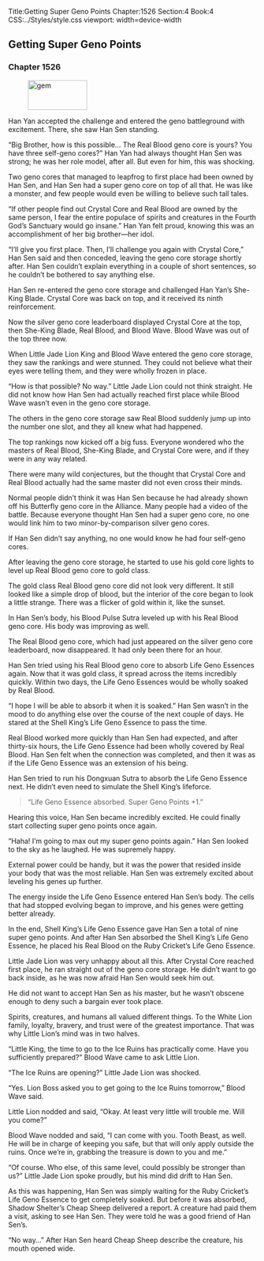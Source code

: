 Title:Getting Super Geno Points 
Chapter:1526 
Section:4 
Book:4 
CSS:../Styles/style.css 
viewport: width=device-width
  
## Getting Super Geno Points
### Chapter 1526 
<figure>
	<img src="../Images/gem.gif" alt="gem" id="gem" width="120" height="60" />
</figure>
  

  
  Han Yan accepted the challenge and entered the geno battleground with excitement. There, she saw Han Sen standing.

“Big Brother, how is this possible… The Real Blood geno core is yours? You have three self-geno cores?” Han Yan had always thought Han Sen was strong; he was her role model, after all. But even for him, this was shocking.

Two geno cores that managed to leapfrog to first place had been owned by Han Sen, and Han Sen had a super geno core on top of all that. He was like a monster, and few people would even be willing to believe such tall tales.

“If other people find out Crystal Core and Real Blood are owned by the same person, I fear the entire populace of spirits and creatures in the Fourth God’s Sanctuary would go insane.” Han Yan felt proud, knowing this was an accomplishment of her big brother—her idol.

“I’ll give you first place. Then, I’ll challenge you again with Crystal Core,” Han Sen said and then conceded, leaving the geno core storage shortly after. Han Sen couldn’t explain everything in a couple of short sentences, so he couldn’t be bothered to say anything else.

Han Sen re-entered the geno core storage and challenged Han Yan’s She-King Blade. Crystal Core was back on top, and it received its ninth reinforcement.

Now the silver geno core leaderboard displayed Crystal Core at the top, then She-King Blade, Real Blood, and Blood Wave. Blood Wave was out of the top three now.

When Little Jade Lion King and Blood Wave entered the geno core storage, they saw the rankings and were stunned. They could not believe what their eyes were telling them, and they were wholly frozen in place.

“How is that possible? No way.” Little Jade Lion could not think straight. He did not know how Han Sen had actually reached first place while Blood Wave wasn’t even in the geno core storage.

The others in the geno core storage saw Real Blood suddenly jump up into the number one slot, and they all knew what had happened.

The top rankings now kicked off a big fuss. Everyone wondered who the masters of Real Blood, She-King Blade, and Crystal Core were, and if they were in any way related.

There were many wild conjectures, but the thought that Crystal Core and Real Blood actually had the same master did not even cross their minds.

Normal people didn’t think it was Han Sen because he had already shown off his Butterfly geno core in the Alliance. Many people had a video of the battle. Because everyone thought Han Sen had a super geno core, no one would link him to two minor-by-comparison silver geno cores.

If Han Sen didn’t say anything, no one would know he had four self-geno cores.

After leaving the geno core storage, he started to use his gold core lights to level up Real Blood geno core to gold class.

The gold class Real Blood geno core did not look very different. It still looked like a simple drop of blood, but the interior of the core began to look a little strange. There was a flicker of gold within it, like the sunset.

In Han Sen’s body, his Blood Pulse Sutra leveled up with his Real Blood geno core. His body was improving as well.

The Real Blood geno core, which had just appeared on the silver geno core leaderboard, now disappeared. It had only been there for an hour.

Han Sen tried using his Real Blood geno core to absorb Life Geno Essences again. Now that it was gold class, it spread across the items incredibly quickly. Within two days, the Life Geno Essences would be wholly soaked by Real Blood.

“I hope I will be able to absorb it when it is soaked.” Han Sen wasn’t in the mood to do anything else over the course of the next couple of days. He stared at the Shell King’s Life Geno Essence to pass the time.

Real Blood worked more quickly than Han Sen had expected, and after thirty-six hours, the Life Geno Essence had been wholly covered by Real Blood. Han Sen felt when the connection was completed, and then it was as if the Life Geno Essence was an extension of his being.

Han Sen tried to run his Dongxuan Sutra to absorb the Life Geno Essence next. He didn’t even need to simulate the Shell King’s lifeforce.

> “Life Geno Essence absorbed. Super Geno Points +1.”

Hearing this voice, Han Sen became incredibly excited. He could finally start collecting super geno points once again.

“Haha! I’m going to max out my super geno points again.” Han Sen looked to the sky as he laughed. He was supremely happy.

External power could be handy, but it was the power that resided inside your body that was the most reliable. Han Sen was extremely excited about leveling his genes up further.

The energy inside the Life Geno Essence entered Han Sen’s body. The cells that had stopped evolving began to improve, and his genes were getting better already.

In the end, Shell King’s Life Geno Essence gave Han Sen a total of nine super geno points. And after Han Sen absorbed the Shell King’s Life Geno Essence, he placed his Real Blood on the Ruby Cricket’s Life Geno Essence.

Little Jade Lion was very unhappy about all this. After Crystal Core reached first place, he ran straight out of the geno core storage. He didn’t want to go back inside, as he was now afraid Han Sen would seek him out.

He did not want to accept Han Sen as his master, but he wasn’t obscene enough to deny such a bargain ever took place.

Spirits, creatures, and humans all valued different things. To the White Lion family, loyalty, bravery, and trust were of the greatest importance. That was why Little Lion’s mind was in two halves.

“Little King, the time to go to the Ice Ruins has practically come. Have you sufficiently prepared?” Blood Wave came to ask Little Lion.

“The Ice Ruins are opening?” Little Jade Lion was shocked.

“Yes. Lion Boss asked you to get going to the Ice Ruins tomorrow,” Blood Wave said.

Little Lion nodded and said, “Okay. At least very little will trouble me. Will you come?”

Blood Wave nodded and said, “I can come with you. Tooth Beast, as well. He will be in charge of keeping you safe, but that will only apply outside the ruins. Once we’re in, grabbing the treasure is down to you and me.”

“Of course. Who else, of this same level, could possibly be stronger than us?” Little Jade Lion spoke proudly, but his mind did drift to Han Sen.

As this was happening, Han Sen was simply waiting for the Ruby Cricket’s Life Geno Essence to get completely soaked. But before it was absorbed, Shadow Shelter’s Cheap Sheep delivered a report. A creature had paid them a visit, asking to see Han Sen. They were told he was a good friend of Han Sen’s.

“No way…” After Han Sen heard Cheap Sheep describe the creature, his mouth opened wide.
